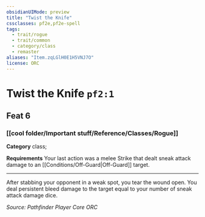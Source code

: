 ```yaml
---
obsidianUIMode: preview
title: "Twist the Knife"
cssclasses: pf2e,pf2e-spell
tags:
  - trait/rogue
  - trait/common
  - category/class
  - remaster
aliases: "Item.zqLGlH0E1H5VNJ7O"
license: ORC
---
```

# Twist the Knife `pf2:1`
## Feat 6
### [[cool folder/Important stuff/Reference/Classes/Rogue]]

**Category** class; 




**Requirements** Your last action was a melee Strike that dealt sneak attack damage to an [[Conditions/Off-Guard|Off-Guard]] target.

* * *

After stabbing your opponent in a weak spot, you tear the wound open. You deal persistent bleed damage to the target equal to your number of sneak attack damage dice.

*Source: Pathfinder Player Core*
*ORC*